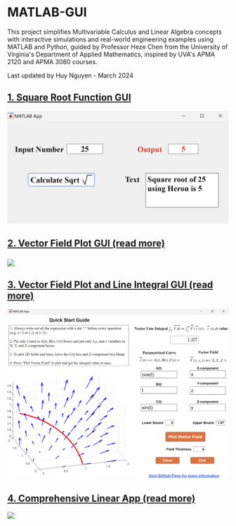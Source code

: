 # MATLAB-GUI

This project simplifies Multivariable Calculus and Linear Algebra concepts with interactive simulations and real-world engineering examples using MATLAB and Python, guided by Professor Heze Chen from the University of Virginia's Department of Applied Mathematics, inspired by UVA's APMA 2120 and APMA 3080 courses.

Last updated by Huy Nguyen - March 2024

## [1. Square Root Function GUI](./square_root_function/)

[<img src="square_root_function/demo/sqrt_demo_1.png" width="600"/>](./square_root_function/)

## [2. Vector Field Plot GUI (read more)](./vector_field_plot/)

[<img align="middle" src="https://github.com/Ai4Math/MATLAB-GUI/assets/114793725/1a664f2f-7337-4585-86d0-f0de98aaad34" width="600"/>](./vector_field_plot/)

## [3. Vector Field Plot and Line Integral GUI (read more)](./line_integral/)

[<img src="line_integral/demo/vector_field_line_integral_3d.png" width="600"/>](./line_integral/)

## [4. Comprehensive Linear App (read more)](./linear_app/)

[<img src="https://github.com/Ai4Math/MATLAB-GUI/assets/114793725/8f202174-b9d0-4de3-9a42-5496e5d244af" width="600"/>](./linear_app/)




